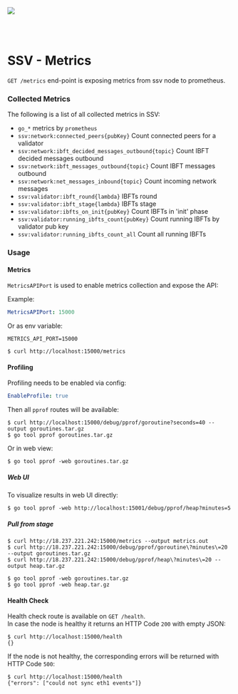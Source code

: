 [<img src="../docs/resources/bloxstaking_header_image.png" >](https://www.bloxstaking.com/)

<br>
<br>


# SSV - Metrics

`GET /metrics` end-point is exposing metrics from ssv node to prometheus.

### Collected Metrics

The following is a list of all collected metrics in SSV:

* `go_*` metrics by `prometheus`
* `ssv:network:connected_peers{pubKey}` Count connected peers for a validator
* `ssv:network:ibft_decided_messages_outbound{topic}` Count IBFT decided messages outbound
* `ssv:network:ibft_messages_outbound{topic}` Count IBFT messages outbound
* `ssv:network:net_messages_inbound{topic}` Count incoming network messages
* `ssv:validator:ibft_round{lambda}` IBFTs round
* `ssv:validator:ibft_stage{lambda}` IBFTs stage
* `ssv:validator:ibfts_on_init{pubKey}` Count IBFTs in 'init' phase
* `ssv:validator:running_ibfts_count{pubKey}` Count running IBFTs by validator pub key
* `ssv:validator:running_ibfts_count_all` Count all running IBFTs

### Usage

#### Metrics

`MetricsAPIPort` is used to enable metrics collection and expose the API:

Example:
```yaml
MetricsAPIPort: 15000
```

Or as env variable:
```shell
METRICS_API_PORT=15000
```

```shell
$ curl http://localhost:15000/metrics
```

#### Profiling

Profiling needs to be enabled via config:
```yaml
EnableProfile: true
```

Then all `pprof` routes will be available:
```shell
$ curl http://localhost:15000/debug/pprof/goroutine?seconds=40 --output goroutines.tar.gz
$ go tool pprof goroutines.tar.gz
```
Or in web view:
```shell
$ go tool pprof -web goroutines.tar.gz
```

##### Web UI

To visualize results in web UI directly:
```shell
$ go tool pprof -web http://localhost:15001/debug/pprof/heap?minutes=5
```

##### Pull from stage

```shell
$ curl http://18.237.221.242:15000/metrics --output metrics.out
$ curl http://18.237.221.242:15000/debug/pprof/goroutine\?minutes\=20 --output goroutines.tar.gz
$ curl http://18.237.221.242:15000/debug/pprof/heap\?minutes\=20 --output heap.tar.gz
```
```shell
$ go tool pprof -web goroutines.tar.gz 
$ go tool pprof -web heap.tar.gz
```

#### Health Check

Health check route is available on `GET /health`. \
In case the node is healthy it returns an HTTP Code `200` with empty JSON:
```shell
$ curl http://localhost:15000/health
{}
```

If the node is not healthy, the corresponding errors will be returned with HTTP Code `500`:
```shell
$ curl http://localhost:15000/health
{"errors": ["could not sync eth1 events"]}
```
